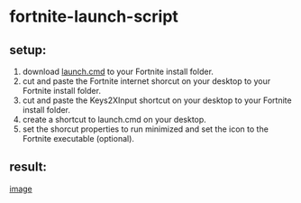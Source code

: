# fortnite-launch-script

## setup:
1. download [launch.cmd](launch.cmd) to your Fortnite install folder.
2. cut and paste the Fortnite internet shorcut on your desktop to your Fortnite install folder.
3. cut and paste the Keys2XInput shortcut on your desktop to your Fortnite install folder.
4. create a shortcut to launch.cmd on your desktop.
5. set the shorcut properties to run minimized and set the icon to the Fortnite executable (optional).

## result:
[image](image.PNG)
